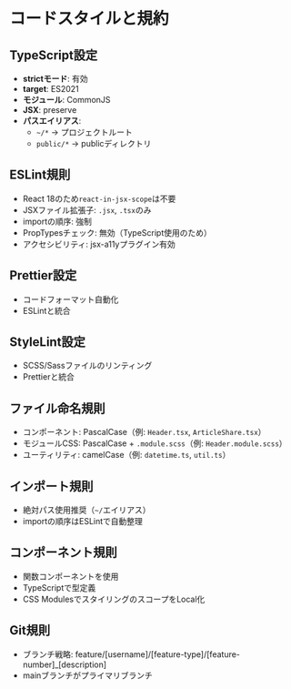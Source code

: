 # コードスタイルと規約

## TypeScript設定
- **strictモード**: 有効
- **target**: ES2021
- **モジュール**: CommonJS
- **JSX**: preserve
- **パスエイリアス**: 
  - `~/*` → プロジェクトルート
  - `public/*` → publicディレクトリ

## ESLint規則
- React 18のため`react-in-jsx-scope`は不要
- JSXファイル拡張子: `.jsx`, `.tsx`のみ
- importの順序: 強制
- PropTypesチェック: 無効（TypeScript使用のため）
- アクセシビリティ: jsx-a11yプラグイン有効

## Prettier設定
- コードフォーマット自動化
- ESLintと統合

## StyleLint設定
- SCSS/Sassファイルのリンティング
- Prettierと統合

## ファイル命名規則
- コンポーネント: PascalCase（例: `Header.tsx`, `ArticleShare.tsx`）
- モジュールCSS: PascalCase + `.module.scss`（例: `Header.module.scss`）
- ユーティリティ: camelCase（例: `datetime.ts`, `util.ts`）

## インポート規則
- 絶対パス使用推奨（`~/`エイリアス）
- importの順序はESLintで自動整理

## コンポーネント規則
- 関数コンポーネントを使用
- TypeScriptで型定義
- CSS ModulesでスタイリングのスコープをLocal化

## Git規則
- ブランチ戦略: feature/[username]/[feature-type]/[feature-number]_[description]
- mainブランチがプライマリブランチ
